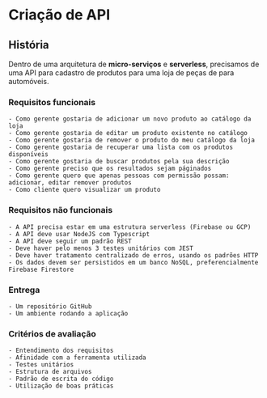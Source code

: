 # Criação de API
## História
Dentro de uma arquitetura de **micro-serviços** e **serverless**, precisamos de uma API para cadastro de produtos para uma loja de peças de para automóveis.

### Requisitos funcionais
	- Como gerente gostaria de adicionar um novo produto ao catálogo da loja
	- Como gerente gostaria de editar um produto existente no catálogo
	- Como gerente gostaria de remover o produto do meu catálogo da loja
	- Como gerente gostaria de recuperar uma lista com os produtos disponíveis
	- Como gerente gostaria de buscar produtos pela sua descrição
	- Como gerente preciso que os resultados sejam páginados
	- Como gerente quero que apenas pessoas com permissão possam: adicionar, editar remover produtos
	- Como cliente quero visualizar um produto
### Requisitos não funcionais
	- A API precisa estar em uma estrutura serverless (Firebase ou GCP)
	- A API deve usar NodeJS com Typescript
	- A API deve seguir um padrão REST
	- Deve haver pelo menos 3 testes unitários com JEST
	- Deve haver tratamento centralizado de erros, usando os padrões HTTP
	- Os dados devem ser persistidos em um banco NoSQL, preferencialmente Firebase Firestore
### Entrega
	- Um repositório GitHub
	- Um ambiente rodando a aplicação
### Critérios de avaliação
	- Entendimento dos requisitos
	- Afinidade com a ferramenta utilizada
	- Testes unitários
	- Estrutura de arquivos
	- Padrão de escrita do código
	- Utilização de boas práticas
